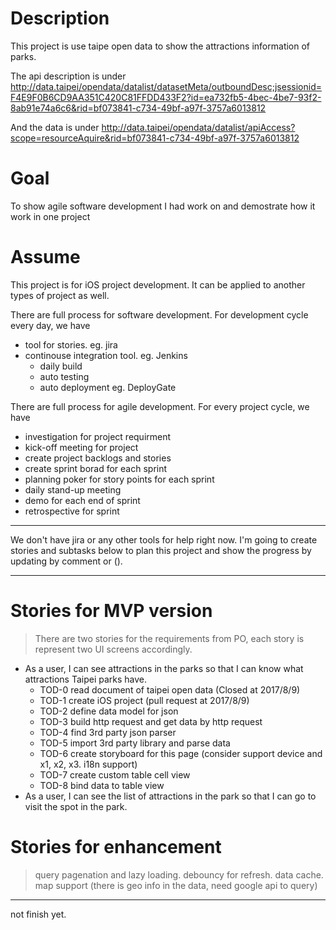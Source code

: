 # Description
This project is use taipe open data to show the attractions information of parks.  

The api description is under http://data.taipei/opendata/datalist/datasetMeta/outboundDesc;jsessionid=F4E9F0B6CD9AA351C420C81FFDD433F2?id=ea732fb5-4bec-4be7-93f2-8ab91e74a6c6&rid=bf073841-c734-49bf-a97f-3757a6013812

And the data is under http://data.taipei/opendata/datalist/apiAccess?scope=resourceAquire&rid=bf073841-c734-49bf-a97f-3757a6013812

# Goal
To show agile software development I had work on and demostrate how it work in one project

# Assume
This project is for iOS project development. It can be applied to another types of project as well.

There are full process for software development. For development cycle every day, we have
* tool for stories. eg. jira
* continouse integration tool. eg. Jenkins
  * daily build
  * auto testing
  * auto deployment eg. DeployGate
  
There are full process for agile development. For every project cycle, we have
* investigation for project requirment
* kick-off meeting for project
* create project backlogs and stories
* create sprint borad for each sprint
* planning poker for story points for each sprint
* daily stand-up meeting
* demo for each end of sprint
* retrospective for sprint

***
We don't have jira or any other tools for help right now. I'm going to create stories and subtasks below to plan this project and show the progress by updating by comment or ().
***
# Stories for MVP version
> There are two stories for the requirements from PO, each story is represent two UI screens accordingly.
* As a user, I can see attractions in the parks so that I can know what attractions Taipei parks have.
  * TOD-0 read document of taipei open data (Closed at 2017/8/9)
  * TOD-1 create iOS project (pull request at 2017/8/9)
  * TOD-2 define data model for json
  * TOD-3 build http request and get data by http request
  * TOD-4 find 3rd party json parser
  * TOD-5 import 3rd party library and parse data
  * TOD-6 create storyboard for this page (consider support device and x1, x2, x3. i18n support)
  * TOD-7 create custom table cell view
  * TOD-8 bind data to table view
* As a user, I can see the list of attractions in the park so that I can go to visit the spot in the park.

# Stories for enhancement
> query pagenation and lazy loading. debouncy for refresh. data cache. map support (there is geo info in the data, need google api to query)
***
not finish yet.



